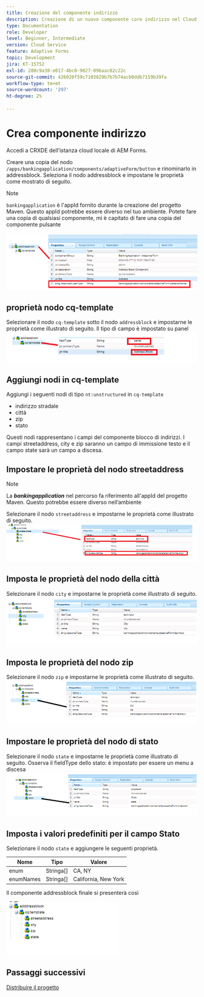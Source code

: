 ```yaml
---
title: Creazione del componente indirizzo
description: Creazione di un nuovo componente core indirizzo nel Cloud Service AEM Forms
type: Documentation
role: Developer
level: Beginner, Intermediate
version: Cloud Service
feature: Adaptive Forms
topic: Development
jira: KT-15752
exl-id: 280c9a30-e017-4bc0-9027-096aac82c22c
source-git-commit: 426020f59c7103829b7b7b74acb0ddb7159b39fa
workflow-type: tm+mt
source-wordcount: '297'
ht-degree: 2%

---
```


# Crea componente indirizzo

Accedi a CRXDE dell’istanza cloud locale di AEM Forms.

Creare una copia del nodo ``/apps/bankingapplication/components/adaptiveForm/button`` e rinominarlo in addressblock. Seleziona il nodo addressblock e impostane le proprietà come mostrato di seguito.

>[!NOTE]
>
> ``bankingapplication`` è l&#39;appId fornito durante la creazione del progetto Maven. Questo appId potrebbe essere diverso nel tuo ambiente. Potete fare una copia di qualsiasi componente, mi è capitato di fare una copia del componente pulsante


![blocco di indirizzi](assets/address-properties.png)

## proprietà nodo cq-template

Selezionare il nodo ``cq-template`` sotto il nodo ``addressblock`` e impostarne le proprietà come illustrato di seguito. Il tipo di campo è impostato su panel
![cq-template](assets/cq-template.png)

## Aggiungi nodi in cq-template

Aggiungi i seguenti nodi di tipo ``nt:unstructured`` in ``cq-template``

* indirizzo stradale
* città
* zip
* stato

Questi nodi rappresentano i campi del componente blocco di indirizzi. I campi streetaddress, city e zip saranno un campo di immissione testo e il campo state sarà un campo a discesa.

## Impostare le proprietà del nodo streetaddress

>[!NOTE]
>
> La **_bankingapplication_** nel percorso fa riferimento all&#39;appId del progetto Maven. Questo potrebbe essere diverso nell’ambiente

Selezionare il nodo ``streetaddress`` e impostarne le proprietà come illustrato di seguito.
![indirizzo](assets/streetaddress.png)

## Imposta le proprietà del nodo della città

Selezionare il nodo ``city`` e impostarne le proprietà come illustrato di seguito.
![città](assets/city.png)

## Imposta le proprietà del nodo zip

Selezionare il nodo ``zip`` e impostarne le proprietà come illustrato di seguito.
![zip](assets/zip.png)

## Impostare le proprietà del nodo di stato

Selezionare il nodo ``state`` e impostarne le proprietà come illustrato di seguito. Osserva il fieldType dello stato: è impostato per essere un menu a discesa
![stato](assets/state.png)

## Imposta i valori predefiniti per il campo Stato

Selezionare il nodo ``state`` e aggiungere le seguenti proprietà.

| Nome | Tipo | Valore |
|----------|----------|---------------------|
| enum | Stringa[] | CA, NY |
| enumNames | Stringa[] | California, New York |


Il componente addressblock finale si presenterà così

![indirizzo-finale](assets/crx-address-block.png)

## Passaggi successivi

[Distribuire il progetto](./deploy-your-project.md)
